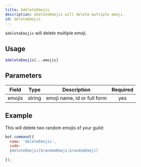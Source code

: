 ```yaml
---
title: $deleteEmojis
description: $deleteEmojis will delete multiple emoji.
id: deleteEmojis
---
```


`$deleteEmojis` will delete multiple emoji.

## Usage

```php
$deleteEmojis[...emojis]
```

## Parameters 


| Field     | Type    | Description                                        | Required |
|-----------|---------|----------------------------------------------------| :------: |
| emojis     | string  | emoji name, id or full form                        | yes      |


## Example

This will delete two random emojis of your guild:

```javascript
bot.command({
  name: 'deleteEmojis',
  code: `
  $deleteEmojis[$randomEmoji;$randomEmoji]
  `
});
```
